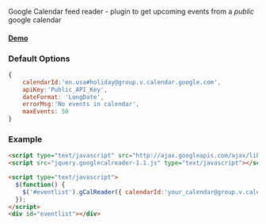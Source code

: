 Google Calendar feed reader - plugin to get upcoming events from a *public* google calendar

#### [Demo](http://bradoyler.github.io/GoogleCalReader-jquery-plugin/examples/)

### Default Options
```js
{
	calendarId:'en.usa#holiday@group.v.calendar.google.com',
	apiKey:'Public_API_Key',
	dateFormat: 'LongDate',
	errorMsg:'No events in calendar',
	maxEvents: 50
}
```

### Example

```html
<script type="text/javascript" src="http://ajax.googleapis.com/ajax/libs/jquery/1.11.1/jquery.min.js"></script>
<script src="jquery.googlecalreader-1.1.js" type="text/javascript"></script>

<script type="text/javascript">
  $(function() {
    $('#eventlist').gCalReader({ calendarId:'your_calendar@group.v.calendar.google.com', apiKey:'your_public_api_key'});
  });
</script>
<div id="eventlist"></div>
```

